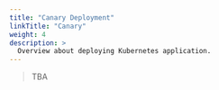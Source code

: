 ```yaml
---
title: "Canary Deployment"
linkTitle: "Canary"
weight: 4
description: >
  Overview about deploying Kubernetes application.
---
```


> TBA
